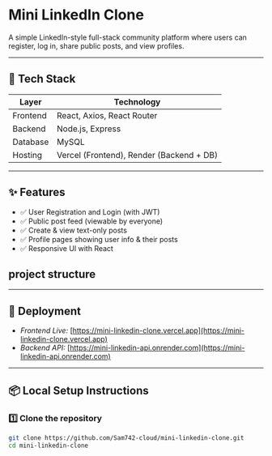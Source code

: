 # Mini LinkedIn Clone

A simple LinkedIn-style full-stack community platform where users can register, log in, share public posts, and view profiles.

---

## 🔧 Tech Stack

| Layer     | Technology              |
|-----------|--------------------------|
| Frontend  | React, Axios, React Router |
| Backend   | Node.js, Express         |
| Database  | MySQL                    |
| Hosting   | Vercel (Frontend), Render (Backend + DB) |

---

## ✨ Features

- ✅ User Registration and Login (with JWT)
- ✅ Public post feed (viewable by everyone)
- ✅ Create & view text-only posts
- ✅ Profile pages showing user info & their posts
- ✅ Responsive UI with React

## project structure 

---

## 🚀 Deployment

- *Frontend Live:* [https://mini-linkedin-clone.vercel.app](https://mini-linkedin-clone.vercel.app)
- *Backend API:* [https://mini-linkedin-api.onrender.com](https://mini-linkedin-api.onrender.com)

---

## 📦 Local Setup Instructions

### 1️⃣ Clone the repository

```bash
git clone https://github.com/Sam742-cloud/mini-linkedin-clone.git
cd mini-linkedin-clone
